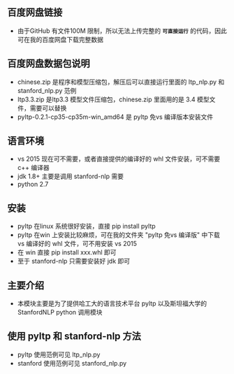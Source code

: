 ## 百度网盘链接
* 由于GitHub 有文件100M 限制，所以无法上传完整的 **`可直接运行`** 的代码，因此可在我的百度网盘下载完整数据
	
	
## 百度网盘数据包说明
* chinese.zip 是程序和模型压缩包，解压后可以直接运行里面的 ltp_nlp.py 和 stanford_nlp.py 范例
* ltp3.3.zip 是ltp3.3 模型文件压缩包，chinese.zip 里面用的是 3.4 模型文件，需要可以替换
* pyltp-0.2.1-cp35-cp35m-win_amd64 是 pyltp 免vs 编译版本安装文件
	
## 语言环境
* vs 2015 现在可不需要，或者直接提供的编译好的 whl 文件安装，可不需要 c++ 编译器
* jdk 1.8+ 主要是调用 stanford-nlp 需要
* python 2.7
	
## 安装
* pyltp 在linux 系统很好安装，直接 pip install pyltp
* pyltp 在win 上安装比较麻烦，可在我的文件夹 "pyltp 免vs 编译版" 中下载 vs 编译好的 whl 文件，可不用安装 vs 2015
* 在 win 直接 pip install xxx.whl 即可
* 至于 stanford-nlp 只需要安装好 jdk 即可
	
## 主要介绍
* 本模块主要是为了提供哈工大的语言技术平台 pyltp 以及斯坦福大学的 StanfordNLP python 调用模块

## 使用 pyltp 和 stanford-nlp 方法
* pyltp 使用范例可见 ltp_nlp.py
* stanford 使用范例可见 stanford_nlp.py
